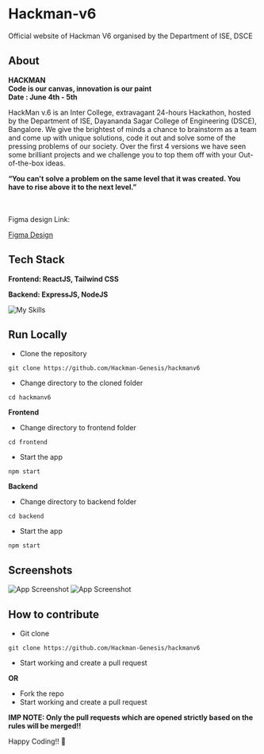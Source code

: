 # Hackman-v6
Official website of Hackman V6 organised by the Department of ISE, DSCE


## About

**HACKMAN** <br />
**Code is our canvas, innovation is our paint** <br />
**Date : June 4th - 5th**



HackMan v.6 is an Inter College, extravagant 24-hours Hackathon, hosted by the Department of ISE, Dayananda Sagar College of Engineering (DSCE), Bangalore. We give the brightest of minds a chance to brainstorm as a team and come up with unique solutions, code it out and solve some of the pressing problems of our society. Over the first 4 versions we have seen some brilliant projects and we challenge you to top them off with your Out-of-the-box ideas. 


**“You can't solve a problem on the same level that it was created. You have to rise above it to the next level.”**


<br />
<br />
Figma design Link:



[Figma Design](https://www.figma.com/file/z8EBSrm4Bzq4yxo4kl2qgq/Hackman?node-id=0-1&t=Qp0KRI9xJ4rUTgf1-0)


## Tech Stack

**Frontend: ReactJS, Tailwind CSS**


**Backend: ExpressJS, NodeJS**

![My Skills](https://skills.thijs.gg/icons?i=react,tailwind,nodejs,express)



## Run Locally

- Clone the repository
```
git clone https://github.com/Hackman-Genesis/hackmanv6
```

- Change directory to the cloned folder

```
cd hackmanv6
```


**Frontend**

- Change directory to frontend folder
```
cd frontend
```

- Start the app
```
npm start
```


**Backend**

- Change directory to backend folder
```
cd backend
```

- Start the app
```
npm start
```


## Screenshots 

![App Screenshot](https://github.com/Hackman-Genesis/hackmanv6/blob/main/frontend/src/assets/images/ss1.png)
![App Screenshot](https://github.com/Hackman-Genesis/hackmanv6/blob/main/frontend/src/assets/images/ss2.png)


## How to contribute

- Git clone
```
git clone https://github.com/Hackman-Genesis/hackmanv6
```

- Start working and create a pull request 

**OR**

- Fork the repo
- Start working and create a pull request 


**IMP NOTE: Only the pull requests which are opened strictly based on the rules will be merged!!**


Happy Coding!! :partying_face: